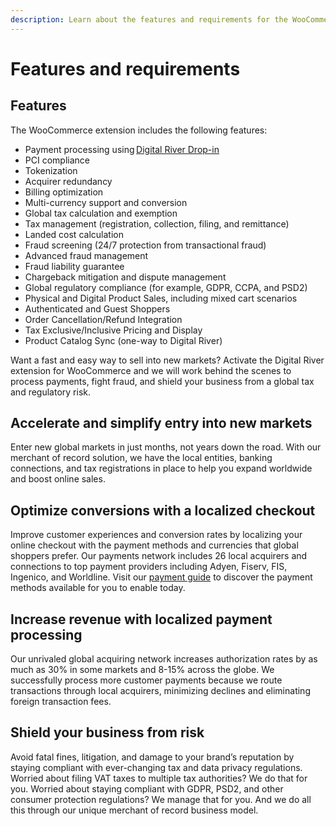 ```yaml
---
description: Learn about the features and requirements for the WooCommerce extension.
---
```


# Features and requirements

## Features

The WooCommerce extension includes the following features:

* Payment processing using [Digital River Drop-in](https://docs.digitalriver.com/digital-river-api/payment-integrations-1/drop-in)&#x20;
* PCI compliance&#x20;
* Tokenization&#x20;
* Acquirer redundancy&#x20;
* Billing optimization&#x20;
* Multi-currency support and conversion&#x20;
* Global tax calculation and exemption
* Tax management (registration, collection, filing, and remittance)
* Landed cost calculation&#x20;
* Fraud screening (24/7 protection from transactional fraud)&#x20;
* Advanced fraud management&#x20;
* Fraud liability guarantee&#x20;
* Chargeback mitigation and dispute management&#x20;
* Global regulatory compliance (for example, GDPR, CCPA, and PSD2)&#x20;
* Physical and Digital Product Sales, including mixed cart scenarios
* Authenticated and Guest Shoppers
* Order Cancellation/Refund Integration
* Tax Exclusive/Inclusive Pricing and Display
* Product Catalog Sync (one-way to Digital River)

Want a fast and easy way to sell into new markets? Activate the Digital River extension for WooCommerce and we will work behind the scenes to process payments, fight fraud, and shield your business from a global tax and regulatory risk.&#x20;

## Accelerate and simplify entry into new markets

Enter new global markets in just months, not years down the road. With our merchant of record solution, we have the local entities, banking connections, and tax registrations in place to help you expand worldwide and boost online sales.&#x20;

## Optimize conversions with a localized checkout &#x20;

Improve customer experiences and conversion rates by localizing your online checkout with the payment methods and currencies that global shoppers prefer. Our payments network includes 26 local acquirers and connections to top payment providers including Adyen, Fiserv, FIS, Ingenico, and Worldline. Visit our [payment guide](https://www.digitalriver.com/payment-method-guide/) to discover the payment methods available for you to enable today.  &#x20;

## Increase revenue with localized payment processing&#x20;

Our unrivaled global acquiring network increases authorization rates by as much as 30% in some markets and 8-15% across the globe. We successfully process more customer payments because we route transactions through local acquirers, minimizing declines and eliminating foreign transaction fees.

## Shield your business from risk&#x20;

Avoid fatal fines, litigation, and damage to your brand’s reputation by staying compliant with ever-changing tax and data privacy regulations. Worried about filing VAT taxes to multiple tax authorities? We do that for you. Worried about staying compliant with GDPR, PSD2, and other consumer protection regulations? We manage that for you. And we do all this through our unique merchant of record business model.&#x20;

